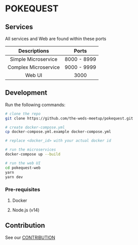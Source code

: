 # POKEQUEST

## Services

All services and Web are found within these ports

| Descriptions           | Ports       |
|:----------------------:|:-----------:|
| Simple Microservice    | 8000 - 8999 |
| Complex Microservice   | 9000 - 9999 |
| Web UI                 | 3000        |

## Development

Run the following commands:

```bash
# clone the repo
git clone https://github.com/the-weds-meetup/pokequest.git

# create docker-compose.yml
cp docker-compose.yml.example docker-compose.yml

# replace <docker_id> with your actual docker id

# run the microservices
docker-compose up --build

# run the web UI
cd pokequest-web
yarn
yarn dev
```

### Pre-requisites

1. Docker

1. Node.js (v14)

## Contribution

See our [CONTRIBUTION](./CONTRIBUTION.md)
